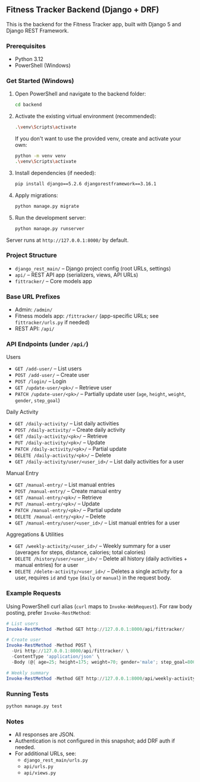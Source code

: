 ## Fitness Tracker Backend (Django + DRF)

This is the backend for the Fitness Tracker app, built with Django 5 and Django REST Framework.

### Prerequisites

- Python 3.12
- PowerShell (Windows)

### Get Started (Windows)

1. Open PowerShell and navigate to the backend folder:
   ```bash
   cd backend
   ```
2. Activate the existing virtual environment (recommended):
   ```bash
   .\venv\Scripts\activate
   ```
   If you don't want to use the provided venv, create and activate your own:
   ```bash
   python -m venv venv
   .\venv\Scripts\activate
   ```
3. Install dependencies (if needed):
   ```bash
   pip install django==5.2.6 djangorestframework==3.16.1
   ```
4. Apply migrations:
   ```bash
   python manage.py migrate
   ```
5. Run the development server:
   ```bash
   python manage.py runserver
   ```

Server runs at `http://127.0.0.1:8000/` by default.

### Project Structure

- `django_rest_main/` – Django project config (root URLs, settings)
- `api/` – REST API app (serializers, views, API URLs)
- `fittracker/` – Core models app

### Base URL Prefixes

- Admin: `/admin/`
- Fitness models app: `/fittracker/` (app-specific URLs; see `fittracker/urls.py` if needed)
- REST API: `/api/`

### API Endpoints (under `/api/`)

Users

- `GET /add-user/` – List users
- `POST /add-user/` – Create user
- `POST /login/` – Login
- `GET /update-user/<pk>/` – Retrieve user
- `PATCH /update-user/<pk>/` – Partially update user (`age`, `height`, `weight`, `gender`, `step_goal`)

Daily Activity

- `GET /daily-activity/` – List daily activities
- `POST /daily-activity/` – Create daily activity
- `GET /daily-activity/<pk>/` – Retrieve
- `PUT /daily-activity/<pk>/` – Update
- `PATCH /daily-activity/<pk>/` – Partial update
- `DELETE /daily-activity/<pk>/` – Delete
- `GET /daily-activity/user/<user_id>/` – List daily activities for a user

Manual Entry

- `GET /manual-entry/` – List manual entries
- `POST /manual-entry/` – Create manual entry
- `GET /manual-entry/<pk>/` – Retrieve
- `PUT /manual-entry/<pk>/` – Update
- `PATCH /manual-entry/<pk>/` – Partial update
- `DELETE /manual-entry/<pk>/` – Delete
- `GET /manual-entry/user/<user_id>/` – List manual entries for a user

Aggregations & Utilities

- `GET /weekly-activity/<user_id>/` – Weekly summary for a user (averages for steps, distance, calories; total calories)
- `DELETE /history/user/<user_id>/` – Delete all history (daily activities + manual entries) for a user
- `DELETE /delete-activity/<user_id>/` – Deletes a single activity for a user, requires `id` and `type` (`daily` or `manual`) in the request body.

### Example Requests

Using PowerShell curl alias (`curl` maps to `Invoke-WebRequest`). For raw body posting, prefer `Invoke-RestMethod`:

```powershell
# List users
Invoke-RestMethod -Method GET http://127.0.0.1:8000/api/fittracker/

# Create user
Invoke-RestMethod -Method POST \
  -Uri http://127.0.0.1:8000/api/fittracker/ \
  -ContentType 'application/json' \
  -Body (@{ age=25; height=175; weight=70; gender='male'; step_goal=8000 } | ConvertTo-Json)

# Weekly summary
Invoke-RestMethod -Method GET http://127.0.0.1:8000/api/weekly-activity/1/
```

### Running Tests

```bash
python manage.py test
```

### Notes

- All responses are JSON.
- Authentication is not configured in this snapshot; add DRF auth if needed.
- For additional URLs, see:
  - `django_rest_main/urls.py`
  - `api/urls.py`
  - `api/views.py`
